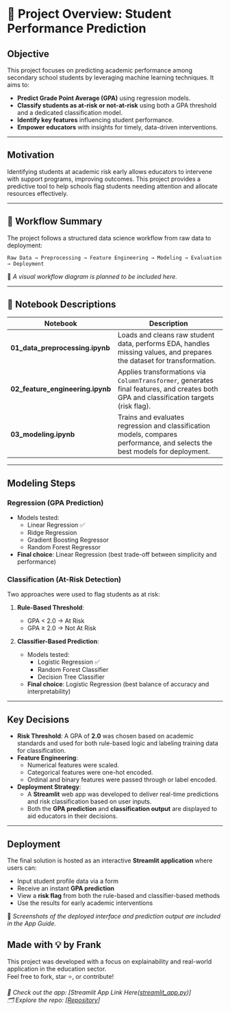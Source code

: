 # 📘 Project Overview: Student Performance Prediction

## Objective

This project focuses on predicting academic performance among secondary school students by leveraging machine learning techniques. It aims to:

- **Predict Grade Point Average (GPA)** using regression models.
- **Classify students as at-risk or not-at-risk** using both a GPA threshold and a dedicated classification model.
- **Identify key features** influencing student performance.
- **Empower educators** with insights for timely, data-driven interventions.

---

## Motivation

Identifying students at academic risk early allows educators to intervene with support programs, improving outcomes. This project provides a predictive tool to help schools flag students needing attention and allocate resources effectively.

---

## 🔄 Workflow Summary

The project follows a structured data science workflow from raw data to deployment:

`Raw Data → Preprocessing → Feature Engineering → Modeling → Evaluation → Deployment`

📌 _A visual workflow diagram is planned to be included here._

---

## 📓 Notebook Descriptions

| Notebook | Description |
|----------|-------------|
| **01_data_preprocessing.ipynb** | Loads and cleans raw student data, performs EDA, handles missing values, and prepares the dataset for transformation. |
| **02_feature_engineering.ipynb** | Applies transformations via `ColumnTransformer`, generates final features, and creates both GPA and classification targets (risk flag). |
| **03_modeling.ipynb** | Trains and evaluates regression and classification models, compares performance, and selects the best models for deployment. |

---

## Modeling Steps

### Regression (GPA Prediction)

- Models tested:
  - Linear Regression ✅
  - Ridge Regression
  - Gradient Boosting Regressor
  - Random Forest Regressor
- **Final choice**: Linear Regression (best trade-off between simplicity and performance)

### Classification (At-Risk Detection)

Two approaches were used to flag students as at risk:

1. **Rule-Based Threshold**:  
   - GPA < 2.0 → At Risk  
   - GPA ≥ 2.0 → Not At Risk

2. **Classifier-Based Prediction**:
   - Models tested:
     - Logistic Regression ✅
     - Random Forest Classifier
     - Decision Tree Classifier
   - **Final choice**: Logistic Regression (best balance of accuracy and interpretability)

---

## Key Decisions

- **Risk Threshold**: A GPA of **2.0** was chosen based on academic standards and used for both rule-based logic and labeling training data for classification.
- **Feature Engineering**:
  - Numerical features were scaled.
  - Categorical features were one-hot encoded.
  - Ordinal and binary features were passed through or label encoded.
- **Deployment Strategy**:
  - A **Streamlit** web app was developed to deliver real-time predictions and risk classification based on user inputs.
  - Both the **GPA prediction** and **classification output** are displayed to aid educators in their decisions.

---

## Deployment

The final solution is hosted as an interactive **Streamlit application** where users can:

- Input student profile data via a form
- Receive an instant **GPA prediction**
- View a **risk flag** from both the rule-based and classifier-based methods
- Use the results for early academic interventions

📌 _Screenshots of the deployed interface and prediction output are included in the App Guide._

## Made with 💡 by Frank

This project was developed with a focus on explainability and real-world application in the education sector.  
Feel free to fork, star ⭐, or contribute!

_🔗 Check out the app: [Streamlit App Link Here([streamlit_app.py](https://student-performance-predict-app.streamlit.app/))]_  
_🗂️ Explore the repo: [[Repository](https://github.com/mandele1999/student_performance_project)]_

